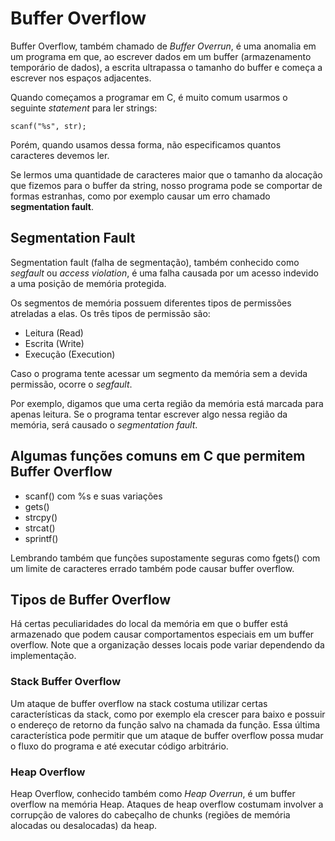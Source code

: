 # Buffer Overflow

Buffer Overflow, também chamado de _Buffer Overrun_, é uma anomalia em um programa em que, ao escrever dados em um buffer \(armazenamento temporário de dados\), a escrita ultrapassa o tamanho do buffer e começa a escrever nos espaços adjacentes.

Quando começamos a programar em C, é muito comum usarmos o seguinte _statement_ para ler strings:

`scanf("%s", str);`

Porém, quando usamos dessa forma, não especificamos quantos caracteres devemos ler.

Se lermos uma quantidade de caracteres maior que o tamanho da alocação que fizemos para o buffer da string, nosso programa pode se comportar de formas estranhas, como por exemplo causar um erro chamado **segmentation fault**.

## Segmentation Fault

Segmentation fault \(falha de segmentação\), também conhecido como _segfault_ ou _access violation_, é uma falha causada por um acesso indevido a uma posição de memória protegida.

Os segmentos de memória possuem diferentes tipos de permissões atreladas a elas. Os três tipos de permissão são:

* Leitura \(Read\)
* Escrita \(Write\)
* Execução \(Execution\)

Caso o programa tente acessar um segmento da memória sem a devida permissão, ocorre o _segfault_.

Por exemplo, digamos que uma certa região da memória está marcada para apenas leitura. Se o programa tentar escrever algo nessa região da memória, será causado o _segmentation fault_.

## Algumas funções comuns em C que permitem Buffer Overflow

* scanf\(\) com %s e suas variações
* gets\(\)
* strcpy\(\)
* strcat\(\)
* sprintf\(\)

Lembrando também que funções supostamente seguras como fgets\(\) com um limite de caracteres errado também pode causar buffer overflow.

## Tipos de Buffer Overflow

Há certas peculiaridades do local da memória em que o buffer está armazenado que podem causar comportamentos especiais em um buffer overflow. Note que a organização desses locais pode variar dependendo da implementação.

### Stack Buffer Overflow

Um ataque de buffer overflow na stack costuma utilizar certas características da stack, como por exemplo ela crescer para baixo e possuir o endereço de retorno da função salvo na chamada da função. Essa última característica pode permitir que um ataque de buffer overflow possa mudar o fluxo do programa e até executar código arbitrário.

### Heap Overflow

Heap Overflow, conhecido também como _Heap Overrun_, é um buffer overflow na memória Heap. Ataques de heap overflow costumam involver a corrupção de valores do cabeçalho de chunks \(regiões de memória alocadas ou desalocadas\) da heap.

